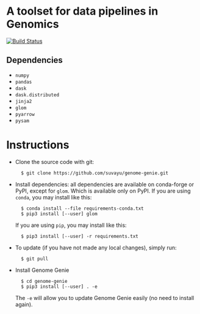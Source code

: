 

# A toolset for data pipelines in Genomics
[![Build Status](https://travis-ci.com/suvayu/genome-genie.svg?branch=master)](https://travis-ci.com/suvayu/genome-genie)

## Dependencies

- `numpy`
- `pandas`
- `dask`
- `dask.distributed`
- `jinja2`
- `glom`
- `pyarrow`
- `pysam`

# Instructions

- Clone the source code with git:

        $ git clone https://github.com/suvayu/genome-genie.git

- Install dependencies: all dependencies are available on conda-forge
  or PyPI, except for `glom`.  Which is available only on PyPI.  If
  you are using `conda`, you may install like this:

        $ conda install --file requirements-conda.txt
		$ pip3 install [--user] glom

  If you are using `pip`, you may install like this:

        $ pip3 install [--user] -r requirements.txt

- To update (if you have not made any local changes), simply run:

        $ git pull

- Install Genome Genie

        $ cd genome-genie
		$ pip3 install [--user] . -e
		
  The `-e` will allow you to update Genome Genie easily (no need to
  install again).
